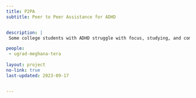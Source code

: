 ```yaml
---
title: P2PA
subtitle: Peer to Peer Assistance for ADHD


description: |
 Some college students with ADHD struggle with focus, studying, and completing work. Our goal to create an app to help them find the best places on campus to work and study that acknowledge and accommodate their cognitive differences.

people:
 - ugrad-meghana-tera
  
layout: project
no-link: true
last-updated: 2023-09-17


---
```

